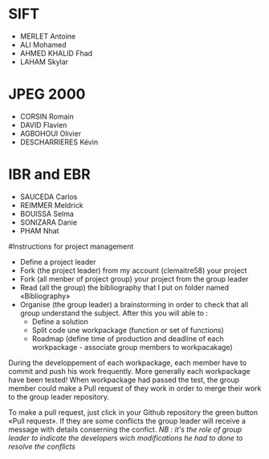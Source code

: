 # SIFT
- MERLET Antoine
- ALI Mohamed
- AHMED KHALID Fhad
- LAHAM Skylar
# JPEG 2000
- CORSIN Romain
- DAVID Flavien
- AGBOHOUI Olivier
- DESCHARRIERES Kévin
# IBR and EBR
- SAUCEDA Carlos
- REIMMER Meldrick
- BOUISSA Selma
- SONIZARA Danie
- PHAM Nhat


#Instructions for project management

- Define a project leader
- Fork (the project leader) from my account (clemaitre58) your project
- Fork (all menber of project group) your project from the group leader
- Read (all the group) the bibliography that I put on folder named «Bibliography»
- Organise (the group leader) a brainstorming in order to check that all group understand the subject. After this you will able to :
	* Define a solution
	* Split code une workpackage (function or set of functions)
	* Roadmap (define time of production and deadline of each workpackage - associate group members to workpacakage)

During the developpement of each workpackage, each member have to commit and push his work frequently. More generally each workpackage have been tested! When  workpackage  had passed the test, the group member could make a Pull request of they work in order  to merge their work  to the group leader repository.

To make a pull request, just click in your Github repository the green button «Pull request». If they are  some conflicts the group leader will receive a message with details conserning the confict. *NB : it's the role of group leader to indicate the developers wich modifications he had to done to resolve the conflicts*


